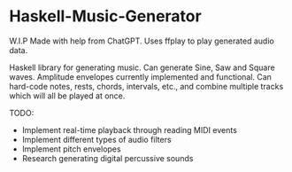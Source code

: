 # Haskell-Music-Generator

W.I.P
Made with help from ChatGPT.
Uses ffplay to play generated audio data.

Haskell library for generating music. Can generate Sine, Saw and Square waves. Amplitude envelopes currently implemented and functional.
Can hard-code notes, rests, chords, intervals, etc., and combine multiple tracks which will all be played at once.

TODO:
- Implement real-time playback through reading MIDI events
- Implement different types of audio filters
- Implement pitch envelopes
- Research generating digital percussive sounds
